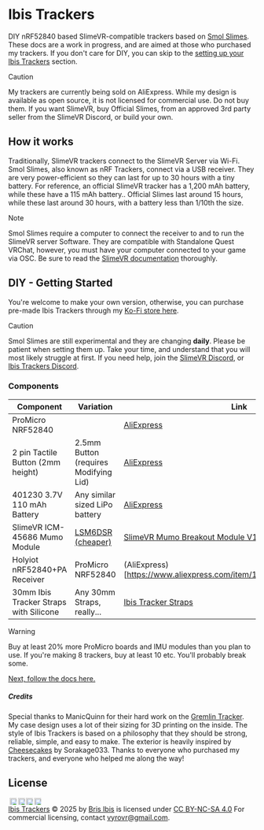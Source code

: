 # Ibis Trackers

DIY nRF52840 based SlimeVR-compatible trackers based on [Smol Slimes](https://docs.slimevr.dev/smol-slimes/index.html). These docs are a work in progress, and are aimed at those who purchased my trackers. If you don't care for DIY, you can skip to the [setting up your Ibis Trackers](#setting-up-your-ibis-trackers) section.

> [!CAUTION]
> My trackers are currently being sold on AliExpress. While my design is available as open source, it is not licensed for commercial use. Do not buy them. If you want SlimeVR, buy Official Slimes, from an approved 3rd party seller from the SlimeVR Discord, or build your own.

## How it works
Traditionally, SlimeVR trackers connect to the SlimeVR Server via Wi-Fi. Smol Slimes, also known as nRF Trackers, connect via a USB receiver. They are very power-efficient so they can last for up to 30 hours with a tiny battery. For reference, an official SlimeVR tracker has a 1,200 mAh battery, while these have a 115 mAh battery.. Official Slimes last around 15 hours, while these last around 30 hours, with a battery less than 1/10th the size.

> [!NOTE]
> Smol Slimes require a computer to connect the receiver to and to run the SlimeVR server Software. They are compatible with Standalone Quest VRChat, however, you must have your computer connected to your game via OSC. Be sure to read the [SlimeVR documentation](https://docs.slimevr.dev/) thoroughly.

## DIY - Getting Started
You're welcome to make your own version, otherwise, you can purchase pre-made Ibis Trackers through my [Ko-Fi store here](https://ko-fi.com/s/f180a946a8).

> [!CAUTION]
> Smol Slimes are still experimental and they are changing **daily**. Please be patient when setting them up. Take your time, and understand that you will most likely struggle at first. If you need help, join the [SlimeVR Discord](https://discord.gg/2vcdMAtBWe), or [Ibis Trackers Discord](https://discord.gg/NPgz6GH8).

### Components
| Component | Variation | Link |
| --- | --- | --- |
| ProMicro NRF52840 | | [AliExpress](https://www.aliexpress.com/item/1005007738886550.html) |
| 2 pin Tactile Button (2mm height) | 2.5mm Button (requires Modifying Lid) | [AliExpress](https://www.aliexpress.com/item/1005001302607169.html) |
| 401230 3.7V 110 mAh Battery | Any similar sized LiPo battery | [AliExpress](https://www.aliexpress.com/item/1005006327425971.html) |
| SlimeVR ICM-45686 Mumo Module | [LSM6DSR (cheaper)](https://moffshop.deyta.de/products/lsm6dsr) | [SlimeVR Mumo Breakout Module V1](https://shop.slimevr.dev/products/slimevr-mumo-breakout-module-v1-icm-45686-qmc6309) |
| Holyiot nRF52840+PA Receiver | ProMicro NRF52840 | (AliExpress)[https://www.aliexpress.com/item/1005004673179004.html] |
| 30mm Ibis Tracker Straps with Silicone | Any 30mm Straps, really... | [Ibis Tracker Straps](https://vyrovr.com/product/ibis-tracker-straps/) |

> [!WARNING]
> Buy at least 20% more ProMicro boards and IMU modules than you plan to use. If you're making 8 trackers, buy at least 10 etc. You'll probably break some.

[Next, follow the docs here.](https://docs.slimevr.dev/smol-slimes/index.html)

##### Credits
Special thanks to ManicQuinn for their hard work on the [Gremlin Tracker](https://github.com/ManicQuinn/SlimeVR-Gremlin). My case design uses a lot of their sizing for 3D printing on the inside. The style of Ibis Trackers is based on a philosophy that they should be strong, reliable, simple, and easy to make. The exterior is heavily inspired by [Cheesecakes](https://github.com/Sorakage033/SlimeVR-CheeseCake) by Sorakage033. Thanks to everyone who purchased my trackers, and everyone who helped me along the way!

## License
<img src="https://mirrors.creativecommons.org/presskit/icons/cc.svg" alt="" style="max-width: 1em;max-height:1em;margin-left: .2em;" width="30" height="30"><img src="https://mirrors.creativecommons.org/presskit/icons/by.svg" alt="" style="max-width: 1em;max-height:1em;margin-left: .2em;" width="30" height="30"><img src="https://mirrors.creativecommons.org/presskit/icons/nc.svg" alt="" style="max-width: 1em;max-height:1em;margin-left: .2em;" width="30" height="30"><img src="https://mirrors.creativecommons.org/presskit/icons/sa.svg" alt="" style="max-width: 1em;max-height:1em;margin-left: .2em;" width="30" height="30"><br>
<a href="https://github.com/brisfknibis/ibis-trackers">Ibis Trackers</a> © 2025 by <a href="https://github.com/brisfknibis">Bris Ibis</a> is licensed under <a href="https://creativecommons.org/licenses/by-nc-sa/4.0/">CC BY-NC-SA 4.0</a>
For commercial licensing, contact <vyrovr@gmail.com>.
